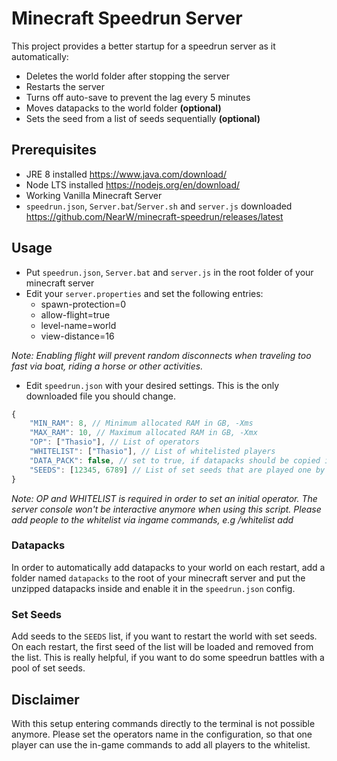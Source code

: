 # Minecraft Speedrun Server

This project provides a better startup for a speedrun server as it automatically:

-   Deletes the world folder after stopping the server
-   Restarts the server
-   Turns off auto-save to prevent the lag every 5 minutes
-   Moves datapacks to the world folder **(optional)**
-   Sets the seed from a list of seeds sequentially **(optional)**

## Prerequisites

-   JRE 8 installed https://www.java.com/download/
-   Node LTS installed https://nodejs.org/en/download/
-   Working Vanilla Minecraft Server
-   `speedrun.json`, `Server.bat`/`Server.sh` and `server.js` downloaded https://github.com/NearW/minecraft-speedrun/releases/latest

## Usage

-   Put `speedrun.json`, `Server.bat` and `server.js` in the root folder of your minecraft server
-   Edit your `server.properties` and set the following entries:
    -   spawn-protection=0
    -   allow-flight=true
    -   level-name=world
    -   view-distance=16

_Note: Enabling flight will prevent random disconnects when traveling too fast via boat, riding a horse or other activities._

-   Edit `speedrun.json` with your desired settings. This is the only downloaded file you should change.

```ts
{
    "MIN_RAM": 8, // Minimum allocated RAM in GB, -Xms
    "MAX_RAM": 10, // Maximum allocated RAM in GB, -Xmx
    "OP": ["Thasio"], // List of operators
    "WHITELIST": ["Thasio"], // List of whitelisted players
    "DATA_PACK": false, // set to true, if datapacks should be copied into the world
    "SEEDS": [12345, 6789] // List of set seeds that are played one by one, set [] to disable this option
}
```

_Note: OP and WHITELIST is required in order to set an initial operator. The server console won't be interactive anymore when using this script.
Please add people to the whitelist via ingame commands, e.g /whitelist add <PLAYER>_

### Datapacks

In order to automatically add datapacks to your world on each restart, add a folder named `datapacks` to the root of your
minecraft server and put the unzipped datapacks inside and enable it in the `speedrun.json` config.

### Set Seeds

Add seeds to the `SEEDS` list, if you want to restart the world with set seeds. On each restart, the first seed of the list will be loaded and removed from the list.
This is really helpful, if you want to do some speedrun battles with a pool of set seeds.

## Disclaimer

With this setup entering commands directly to the terminal is not possible anymore.
Please set the operators name in the configuration, so that one player can use the in-game
commands to add all players to the whitelist.
